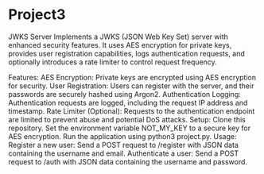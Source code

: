 # Project3
JWKS Server
Implements a JWKS (JSON Web Key Set) server with enhanced security features. It uses AES encryption for private keys, provides user registration capabilities,
logs authentication requests, and optionally introduces a rate limiter to control request frequency.

Features:
AES Encryption: Private keys are encrypted using AES encryption for security.
User Registration: Users can register with the server, and their passwords are securely hashed using Argon2.
Authentication Logging: Authentication requests are logged, including the request IP address and timestamp.
Rate Limiter (Optional): Requests to the authentication endpoint are limited to prevent abuse and potential DoS attacks.
Setup:
Clone this repository. 
Set the environment variable NOT_MY_KEY to a secure key for AES encryption.
Run the application using python3 project.py.
Usage:
Register a new user: Send a POST request to /register with JSON data containing the username and email.
Authenticate a user: Send a POST request to /auth with JSON data containing the username and password.
